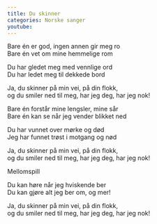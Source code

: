```yaml
---
title: Du skinner
categories: Norske sanger
youtube: 
---
```


Bare én er god, ingen annen gir meg ro  
Bare én vet om mine hemmelige rom

Du har gledet meg med vennlige ord  
Du har ledet meg til dekkede bord

Ja, du skinner på min vei, på din flokk,  
og du smiler ned til meg, har jeg deg, har jeg nok!

Bare én forstår mine lengsler, mine sår  
Bare én kan se når jeg vender blikket ned

Du har vunnet over mørke og død  
Jeg har funnet trøst i motgang og nød

Ja, du skinner på min vei, på din flokk,  
og du smiler ned til meg, har jeg deg, har jeg nok!

  Mellomspill

Du kan høre når jeg hviskende ber  
Du kan gjøre alt jeg ber om, og mer!

Ja, du skinner på min vei, på din flokk,  
og du smiler ned til meg, har jeg deg, har jeg nok!
